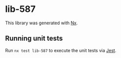 # lib-587

This library was generated with [Nx](https://nx.dev).

## Running unit tests

Run `nx test lib-587` to execute the unit tests via [Jest](https://jestjs.io).
